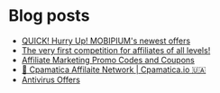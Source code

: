 # Blog posts
<!-- BLOG-POST-LIST:START -->
- [QUICK! Hurry Up! MOBIPIUM&#39;s newest offers](https://afflift.com/f/threads/quick-hurry-up-mobipiums-newest-offers.10131/)
- [The very first competition for affiliates of all levels!](https://afflift.com/f/threads/the-very-first-competition-for-affiliates-of-all-levels.10007/)
- [Affiliate Marketing Promo Codes and Coupons](https://afflift.com/f/threads/affiliate-marketing-promo-codes-and-coupons.587/)
- [💸 Cpamatica Affilaite Network | Cpamatica.io 🇺🇦](https://afflift.com/f/threads/%F0%9F%92%B8-cpamatica-affilaite-network-cpamatica-io-%F0%9F%87%BA%F0%9F%87%A6.8489/)
- [Antivirus Offers](https://afflift.com/f/threads/antivirus-offers.10093/)
<!-- BLOG-POST-LIST:END -->
